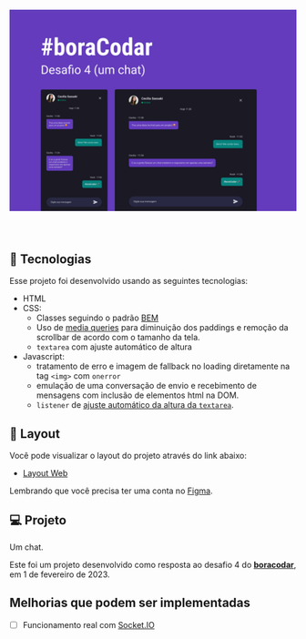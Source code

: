<h1 align="center">
    <img alt="Chat" src=".github/cover.png" />
</h1>

<br>

## 🧪 Tecnologias

Esse projeto foi desenvolvido usando as seguintes tecnologias:

- HTML
- CSS:
  - Classes seguindo o padrão [BEM](https://getbem.com/)
  - Uso de [media queries](https://developer.mozilla.org/en-US/docs/Web/CSS/Media_Queries/Using_media_queries) para diminuição dos paddings e remoção da scrollbar de acordo com o tamanho da tela.
  - `textarea` com ajuste automático de altura
- Javascript:
  - tratamento de erro e imagem de fallback no loading diretamente na tag `<img>` com `onerror`
  - emulação de uma conversação de envio e recebimento de mensagens com inclusão de elementos html na DOM.
  - `listener` de [ajuste automático da altura da `textarea`](https://www.youtube.com/watch?v=Yor9Y73M764).

## 🔖 Layout

Você pode visualizar o layout do projeto através do link abaixo:

- [Layout Web](https://www.figma.com/community/file/1200070743637495660)

Lembrando que você precisa ter uma conta no [Figma](http://figma.com/).

## 💻 Projeto

Um chat.

Este foi um projeto desenvolvido como resposta ao desafio 4 do **[boracodar](https://boracodar.dev/#)**, em 1 de fevereiro de 2023.

## Melhorias que podem ser implementadas

- [ ] Funcionamento real com [Socket.IO](https://socket.io/)
